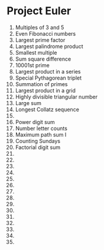 # Project Euler

1. Multiples of 3 and 5
2. Even Fibonacci numbers
3. Largest prime factor
4. Largest palindrome product
5. Smallest multiple
6. Sum square difference
7. 10001st prime
8. Largest product in a series
9. Special Pythagorean triplet
10. Summation of primes
11. Largest product in a grid
12. Highly divisible triangular number
13. Large sum
14. Longest Collatz sequence
15. 
16. Power digit sum
17. Number letter counts
18. Maximum path sum I
19. Counting Sundays
20. Factorial digit sum
21.
22.
23.
24.
25.
26.
27.
28.
29.
30.
31.
32.
33.
34.
35.
